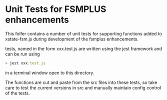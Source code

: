 # Unit Tests for FSMPLUS enhancements
This folfer contains a number of unit tests for supporting functions added to xstate-fsm.js
during development of the fsmplus enhancements.

tests, named in the form xxx.test.js are written using the jest framework and can be run using 
``` javascript
> jest xxx.test.js
```
in a terminal window open to this directory.

The functions are cut and paste from the src files into these tests,
so take care to test the current versions in src and manually maintain config control of the tests.
